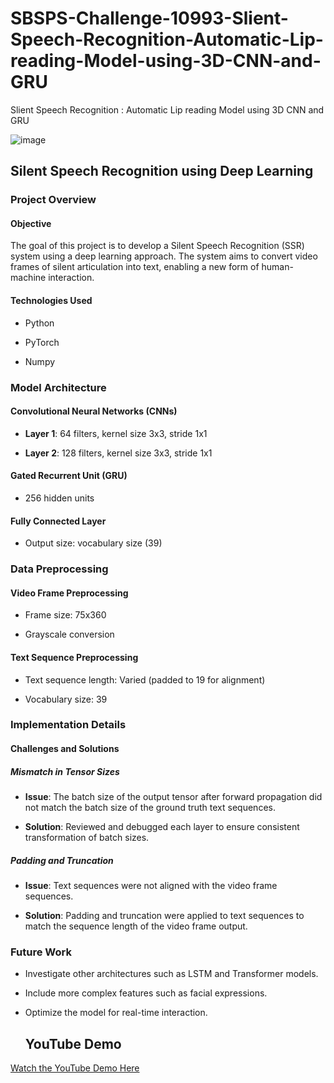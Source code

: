 # SBSPS-Challenge-10993-Slient-Speech-Recognition-Automatic-Lip-reading-Model-using-3D-CNN-and-GRU
Slient Speech Recognition : Automatic Lip reading Model using 3D CNN and GRU

![image](https://github.com/smartinternz02/SBSPS-Challenge-10993-Slient-Speech-Recognition-Automatic-Lip-reading-Model-using-3D-CNN-and-GRU/assets/74406604/76085a62-fe32-4ac2-abdb-3c08bab05b19)

## Silent Speech Recognition using Deep Learning



### Project Overview



#### Objective



The goal of this project is to develop a Silent Speech Recognition (SSR) system using a deep learning approach. The system aims to convert video frames of silent articulation into text, enabling a new form of human-machine interaction.



#### Technologies Used



- Python

- PyTorch

- Numpy



### Model Architecture



#### Convolutional Neural Networks (CNNs)



- **Layer 1**: 64 filters, kernel size 3x3, stride 1x1

- **Layer 2**: 128 filters, kernel size 3x3, stride 1x1



#### Gated Recurrent Unit (GRU)



- 256 hidden units



#### Fully Connected Layer



- Output size: vocabulary size (39)



### Data Preprocessing



#### Video Frame Preprocessing



- Frame size: 75x360

- Grayscale conversion



#### Text Sequence Preprocessing



- Text sequence length: Varied (padded to 19 for alignment)

- Vocabulary size: 39



### Implementation Details



#### Challenges and Solutions



##### Mismatch in Tensor Sizes



- **Issue**: The batch size of the output tensor after forward propagation did not match the batch size of the ground truth text sequences.

- **Solution**: Reviewed and debugged each layer to ensure consistent transformation of batch sizes.



##### Padding and Truncation



- **Issue**: Text sequences were not aligned with the video frame sequences.

- **Solution**: Padding and truncation were applied to text sequences to match the sequence length of the video frame output.



### Future Work



- Investigate other architectures such as LSTM and Transformer models.

- Include more complex features such as facial expressions.

- Optimize the model for real-time interaction.

  ## YouTube Demo



[Watch the YouTube Demo Here]([https://www.youtube.com/link_here](https://www.youtube.com/watch?v=Yx9jtqwB5nQ)https://www.youtube.com/watch?v=Yx9jtqwB5nQ)

